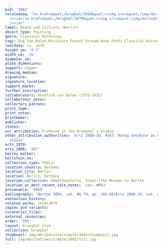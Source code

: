 ```yaml
---
pid: '3082'
relatedimg: "<a href=&quot;/brughel/3810&quot;><img src=&quot;/img/derivatives/simple/3810/thumbnail.jpg&quot;
  /></a>|<a href=&quot;/brughel/3079&quot;><img src=&quot;/img/derivatives/simple/3079/thumbnail.jpg&quot;
  /></a>"
label: Diana and Callisto (Berlin)
object_type: Painting
genre: Classical Mythology
tags: Dog Van_Balen Miniature Forest Stream Nude Putti Classical History Mythological
realdate: ca. 1610
height_cm: '9.3'
width_cm: '15'
diameter_cm: 
plate_dimensions: 
support: Copper
drawing_medium: 
signature: 
signature_location: 
support_marks: 
further_inscription: 
collaborators: Hendrick van Balen (1575-1632)
collaborator_notes: 
collectors_patrons: 
print_type: 
print_notes: 
printmaker: 
publisher: 
states: 
our_attribution: Produced in Jan Brueghel's Studio
other_attribution_authorities: 'Ertz 2008-10, #367, Honig database as uncertain, possibly
  studio'
ertz_1979: 
ertz_2008: '367'
bailey_walker: 
hollstein_no: 
collection_type: Public
location_country: Germany
location_city: Berlin
location: Berlin, Germany
location_collection: Gemäldegalerie, Staatliche Museen zu Berlin
location_or_most_recent_sale_notes: 'inv. #M53'
provenance: '4969'
bibliography: 'Werche 2004, cat. #A.79, pp. 164-65|Ertz 2008-10, cat. #367'
exhibition_history: 
related_works: 3810|3079
copies_and_variants: 
curatorial_files: 
external_resources: 
order: '183'
layout: brueghel_item
collection: brueghel
thumbnail: img/derivatives/simple/3082/thumbnail.jpg
full: img/derivatives/simple/3082/full.jpg
---
```

